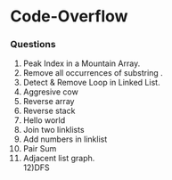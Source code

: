 # Code-Overflow

### Questions
1) Peak Index in a Mountain Array.<br/>
2) Remove all occurrences of substring .<br/>
3) Detect & Remove Loop in Linked List. <br/>
4) Aggresive cow
5) Reverse array
6) Reverse stack
7) Hello world
8) Join two linklists
9) Add numbers in linklist
10) Pair Sum
11) Adjacent list graph.<br/>
12)DFS
